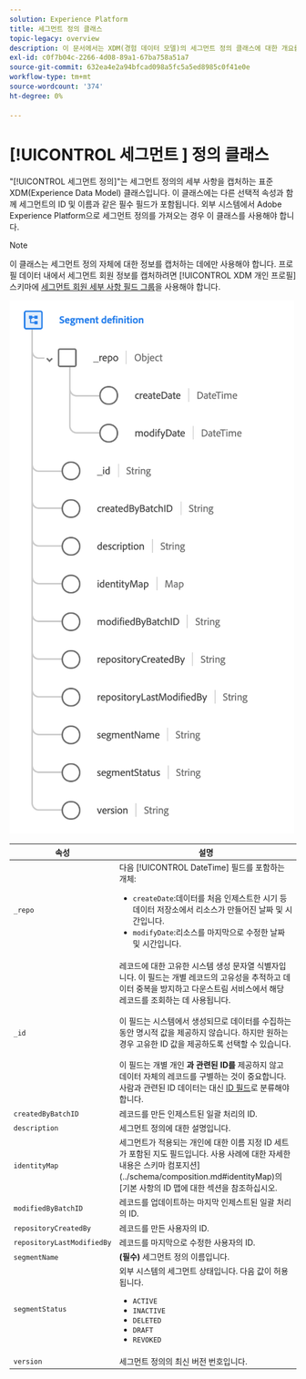 ```yaml
---
solution: Experience Platform
title: 세그먼트 정의 클래스
topic-legacy: overview
description: 이 문서에서는 XDM(경험 데이터 모델)의 세그먼트 정의 클래스에 대한 개요를 제공합니다.
exl-id: c0f7b04c-2266-4d08-89a1-67ba758a51a7
source-git-commit: 632ea4e2a94bfcad098a5fc5a5ed8985c0f41e0e
workflow-type: tm+mt
source-wordcount: '374'
ht-degree: 0%

---
```


# [!UICONTROL 세그먼트 ] 정의 클래스

&quot;[!UICONTROL 세그먼트 정의]&quot;는 세그먼트 정의의 세부 사항을 캡처하는 표준 XDM(Experience Data Model) 클래스입니다. 이 클래스에는 다른 선택적 속성과 함께 세그먼트의 ID 및 이름과 같은 필수 필드가 포함됩니다. 외부 시스템에서 Adobe Experience Platform으로 세그먼트 정의를 가져오는 경우 이 클래스를 사용해야 합니다.

>[!NOTE]
>
>이 클래스는 세그먼트 정의 자체에 대한 정보를 캡처하는 데에만 사용해야 합니다. 프로필 데이터 내에서 세그먼트 회원 정보를 캡처하려면 [!UICONTROL XDM 개인 프로필] 스키마에 [세그먼트 회원 세부 사항 필드 그룹](../field-groups/profile/segmentation.md)을 사용해야 합니다.

![](../images/classes/segment-definition.png)

| 속성 | 설명 |
| --- | --- |
| `_repo` | 다음 [!UICONTROL DateTime] 필드를 포함하는 개체: <ul><li>`createDate`:데이터를 처음 인제스트한 시기 등 데이터 저장소에서 리소스가 만들어진 날짜 및 시간입니다.</li><li>`modifyDate`:리소스를 마지막으로 수정한 날짜 및 시간입니다.</li></ul> |
| `_id` | 레코드에 대한 고유한 시스템 생성 문자열 식별자입니다. 이 필드는 개별 레코드의 고유성을 추적하고 데이터 중복을 방지하고 다운스트림 서비스에서 해당 레코드를 조회하는 데 사용됩니다.<br><br>이 필드는 시스템에서 생성되므로 데이터를 수집하는 동안 명시적 값을 제공하지 않습니다. 하지만 원하는 경우 고유한 ID 값을 제공하도록 선택할 수 있습니다.<br><br>이 필드는 개별 개인 **과 관련된 ID를** 제공하지 않고 데이터 자체의 레코드를 구별하는 것이 중요합니다. 사람과 관련된 ID 데이터는 대신 [ID 필드](../schema/composition.md#identity)로 분류해야 합니다. |
| `createdByBatchID` | 레코드를 만든 인제스트된 일괄 처리의 ID. |
| `description` | 세그먼트 정의에 대한 설명입니다. |
| `identityMap` | 세그먼트가 적용되는 개인에 대한 이름 지정 ID 세트가 포함된 지도 필드입니다. 사용 사례에 대한 자세한 내용은 스키마 컴포지션](../schema/composition.md#identityMap)의 [기본 사항의 ID 맵에 대한 섹션을 참조하십시오. |
| `modifiedByBatchID` | 레코드를 업데이트하는 마지막 인제스트된 일괄 처리의 ID. |
| `repositoryCreatedBy` | 레코드를 만든 사용자의 ID. |
| `repositoryLastModifiedBy` | 레코드를 마지막으로 수정한 사용자의 ID. |
| `segmentName` | **(필수)** 세그먼트 정의 이름입니다. |
| `segmentStatus` | 외부 시스템의 세그먼트 상태입니다. 다음 값이 허용됩니다. <ul><li>`ACTIVE`</li><li>`INACTIVE`</li><li>`DELETED`</li><li>`DRAFT`</li><li>`REVOKED`</li></ul> |
| `version` | 세그먼트 정의의 최신 버전 번호입니다. |
